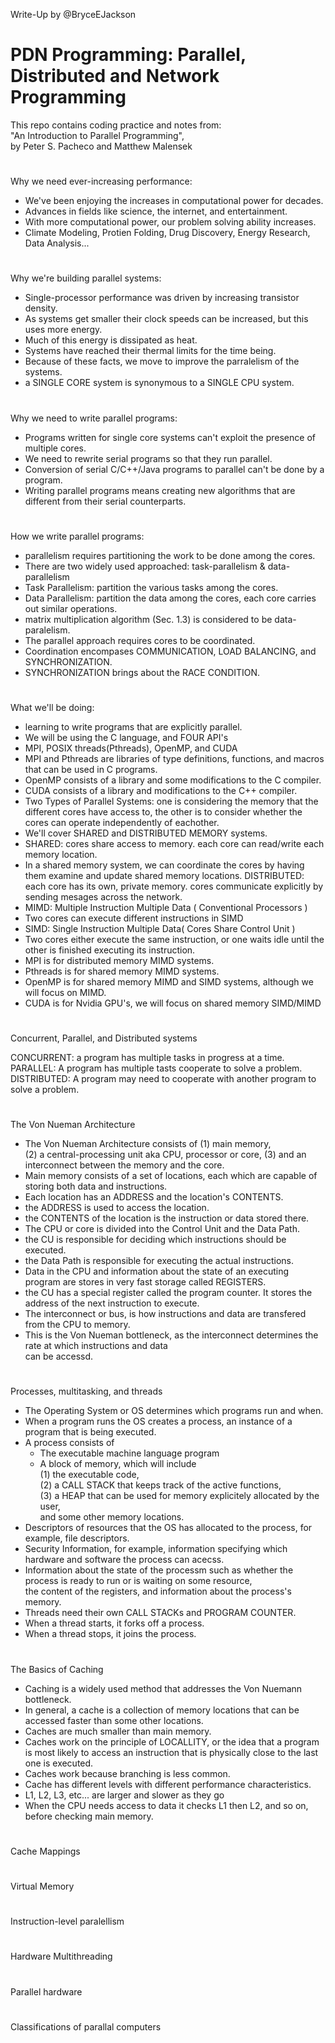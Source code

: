 Write-Up by @BryceEJackson

# PDN Programming:  Parallel, Distributed and Network Programming

This repo contains coding practice and notes from:<br>"An Introduction to Parallel Programming", <br>
by Peter S. Pacheco and Matthew Malensek

#

#
Why we need ever-increasing performance: 
* We've been enjoying the increases in computational power for decades.
* Advances in fields like science, the internet, and entertainment. 
* With more computational power, our problem solving ability increases. 
* Climate Modeling, Protien Folding, Drug Discovery, Energy Research, Data Analysis...
#
Why we're building parallel systems: 
* Single-processor performance was driven by increasing transistor density. 
* As systems get smaller their clock speeds can be increased, but this uses more energy. 
* Much of this energy is dissipated as heat. 
* Systems have reached their thermal limits for the time being. 
* Because of these facts, we move to improve the parralelism of the systems. 
* a SINGLE CORE system is synonymous to a SINGLE CPU system. 
#
Why we need to write parallel programs: 
* Programs written for single core systems can't exploit the presence of multiple cores. 
* We need to rewrite serial programs so that they run parallel. 
* Conversion of serial C/C++/Java programs to parallel can't be done by a program. 
* Writing parallel programs means creating new algorithms that are different from their serial counterparts. 
#
How we write parallel programs: 
* parallelism requires partitioning the work to be done among the cores. 
* There are two widely used approached: task-parallelism & data-parallelism
* Task Parallelism: partition the various tasks among the cores. 
* Data Parallelism: partition the data among the cores, each core carries out similar operations. 
* matrix multiplication algorithm (Sec. 1.3) is considered to be data-paralelism. 
* The parallel approach requires cores to be coordinated.
* Coordination encompases COMMUNICATION, LOAD BALANCING, and SYNCHRONIZATION. 
* SYNCHRONIZATION brings about the RACE CONDITION. 
#
What we'll be doing: 
* learning to write programs that are explicitly parallel. 
* We will be using the C language, and FOUR API's
* MPI, POSIX threads(Pthreads), OpenMP, and CUDA
* MPI and Pthreads are libraries of type definitions, functions, and macros that can be used in C programs. 
* OpenMP consists of a library and some modifications to the C compiler. 
* CUDA consists of a library and modifications to the C++ compiler. 
* Two Types of Parallel Systems: one is considering the memory that the different cores have access to, the other is to consider whether the cores can operate independently of eachother. 
* We'll cover SHARED and DISTRIBUTED MEMORY systems. 
* SHARED: cores share access to memory. each core can read/write each memory location.
* In a shared memory system, we can coordinate the cores by having them examine and update shared memory locations.
DISTRIBUTED: each core has its own, private memory. cores communicate explicitly by sending mesages across the network.
* MIMD: Multiple Instruction Multiple Data ( Conventional Processors )
* Two cores can execute different instructions in SIMD
* SIMD: Single Instruction Multiple Data( Cores Share Control Unit )
* Two cores either execute the same instruction, or one waits idle until the other is finished executing its instruction.
* MPI is for distributed memory MIMD systems. 
* Pthreads is for shared memory MIMD systems. 
* OpenMP is for shared memory MIMD and SIMD systems, although we will focus on MIMD. 
* CUDA is for Nvidia GPU's, we will focus on shared memory SIMD/MIMD
#
Concurrent, Parallel, and Distributed systems

CONCURRENT: a program has multiple tasks in progress at a time. <br>
PARALLEL: A program has multiple tasts cooperate to solve a problem. <br>
DISTRIBUTED: A program may need to cooperate with another program to solve a problem.
#


#
 The Von Nueman Architecture
  * The Von Nueman Architecture consists of (1) main memory, <br>(2) a central-processing unit aka CPU, processor or core, (3) and an interconnect between the memory and the core.
 * Main memory consists of a set of locations, each which are capable of storing both data and instructions. 
 * Each location has an ADDRESS and the location's CONTENTS. 
 * the ADDRESS is used to access the location.
 * the CONTENTS of the location is the instruction or data stored there. 
* The CPU or core is divided into the Control Unit and the Data Path. 
* the CU is responsible for deciding which instructions should be executed.
* the Data Path is responsible for executing the actual instructions. 
* Data in the CPU and information about the state of an executing program are stores in very fast storage called REGISTERS.
* the CU has a special register called the program counter. It stores the address of the next instruction to execute.
* The interconnect or bus, is how instructions and data are transfered from the CPU to memory.
* This is the Von Nueman bottleneck, as the interconnect determines the rate at which instructions and data <br> can be accessd.
#

Processes, multitasking, and threads
* The Operating System or OS determines which programs run and when.
* When a program runs the OS creates a process, an instance of a program that is being executed.
* A process consists of 
    * The executable machine language program
    * A block of memory, which will include  <br>(1) the executable code, <br>(2) a CALL STACK that keeps track of the active functions,<br>(3) a HEAP that can be used for memory explicitely allocated by the user, <br>and some other memory locations. 
* Descriptors of resources that the OS has allocated to the process, for example, file descriptors.
* Security Information, for example, information specifying which hardware and software the process can acecss. 
* Information about the state of the processm such as whether the process is ready to run or is waiting on some resource, <br> the content of the registers, and information about the process's memory.
* Threads need their own CALL STACKs and PROGRAM COUNTER.
* When a thread starts, it forks off a process. 
* When a thread stops, it joins the process.
#
The Basics of Caching

* Caching is a widely used method that addresses the Von Nuemann bottleneck.
* In general, a cache is a collection of memory locations that can be accessed faster than some other locations.
* Caches are much smaller than main memory.
* Caches work on the principle of LOCALLITY, or the idea that a program is most likely to access an instruction that is physically close to the last one is executed. 
* Caches work because branching is less common.
* Cache has different levels with different performance characteristics. 
* L1, L2, L3, etc... are larger and slower as they go 
* When the CPU needs access to data it checks L1 then L2, and so on, before checking main memory.

#
Cache Mappings


#
Virtual Memory


#
Instruction-level paralellism


#
Hardware Multithreading


#
Parallel hardware


#
Classifications of parallal computers


#